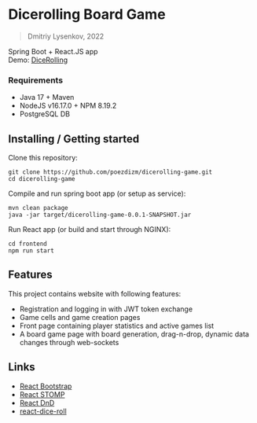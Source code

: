 # Dicerolling Board Game
> Dmitriy Lysenkov, 2022

Spring Boot + React.JS app  
Demo: [DiceRolling](http://194.58.103.139)

### Requirements

- Java 17 + Maven
- NodeJS v16.17.0 + NPM 8.19.2
- PostgreSQL DB

## Installing / Getting started

Clone this repository:
```shell
git clone https://github.com/poezdizm/dicerolling-game.git
cd dicerolling-game
```
Compile and run spring boot app (or setup as service):
```shell
mvn clean package
java -jar target/dicerolling-game-0.0.1-SNAPSHOT.jar
```
Run React app (or build and start through NGINX):
```shell
cd frontend
npm run start
```

## Features

This project contains website with following features:
* Registration and logging in with JWT token exchange
* Game cells and game creation pages
* Front page containing player statistics and active games list
* A board game page with board generation, drag-n-drop, dynamic data changes through web-sockets

## Links

- [React Bootstrap](https://github.com/react-bootstrap/react-bootstrap)
- [React STOMP](https://github.com/lahsivjar/react-stomp)
- [React DnD](https://github.com/react-dnd/react-dnd)
- [react-dice-roll](https://github.com/avaneeshtripathi/react-dice-roll)